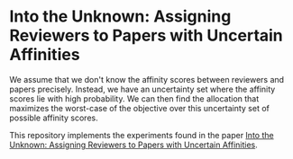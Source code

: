 # Into the Unknown: Assigning Reviewers to Papers with Uncertain Affinities

We assume that we don't know the affinity scores between reviewers and papers precisely. Instead, we have an uncertainty set where the affinity scores lie with high probability. We can then find the allocation that maximizes the worst-case of the objective over this uncertainty set of possible affinity scores.

This repository implements the experiments found in the paper [Into the Unknown: Assigning Reviewers to Papers with Uncertain Affinities](https://arxiv.org/abs/2301.10816).
